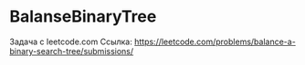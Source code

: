 # BalanseBinaryTree
Задача с leetcode.com Ссылка: https://leetcode.com/problems/balance-a-binary-search-tree/submissions/
